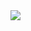<img src="https://raw.githubusercontent.com/sppirtti/ot2018/master/Dokumentaatio/arkkitehtuuri.png" width=$>

